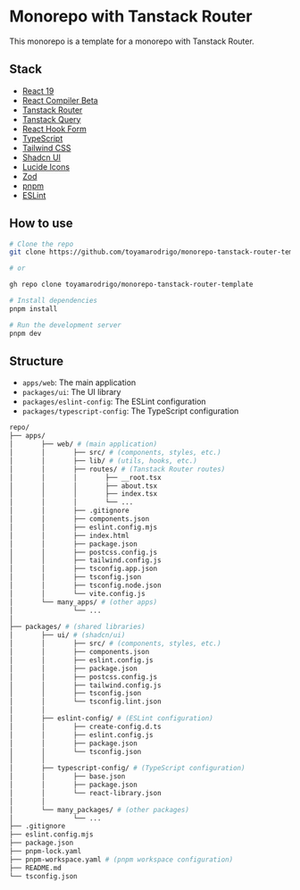# Monorepo with Tanstack Router

This monorepo is a template for a monorepo with Tanstack Router.

## Stack

- [React 19](https://react.dev/)
- [React Compiler Beta](https://github.com/react-compiler/react-compiler)
- [Tanstack Router](https://tanstack.com/router)
- [Tanstack Query](https://tanstack.com/query)
- [React Hook Form](https://react-hook-form.com/)
- [TypeScript](https://www.typescriptlang.org/)
- [Tailwind CSS](https://tailwindcss.com/)
- [Shadcn UI](https://ui.shadcn.com/)
- [Lucide Icons](https://lucide.dev/)
- [Zod](https://zod.dev/)
- [pnpm](https://pnpm.io/)
- [ESLint](https://eslint.org/)

## How to use

```bash
# Clone the repo
git clone https://github.com/toyamarodrigo/monorepo-tanstack-router-template

# or

gh repo clone toyamarodrigo/monorepo-tanstack-router-template
```

```bash
# Install dependencies
pnpm install
```

```bash
# Run the development server
pnpm dev
```

## Structure

- `apps/web`: The main application
- `packages/ui`: The UI library
- `packages/eslint-config`: The ESLint configuration
- `packages/typescript-config`: The TypeScript configuration

```bash
repo/
├── apps/
│       ├── web/ # (main application)
│       │       ├── src/ # (components, styles, etc.)
│       │       ├── lib/ # (utils, hooks, etc.)
│       │       ├── routes/ # (Tanstack Router routes)
│       │       │       ├── __root.tsx
│       │       │       ├── about.tsx
│       │       │       ├── index.tsx
│       │       │       └── ...
│       │       ├── .gitignore
│       │       ├── components.json
│       │       ├── eslint.config.mjs
│       │       ├── index.html
│       │       ├── package.json
│       │       ├── postcss.config.js
│       │       ├── tailwind.config.js
│       │       ├── tsconfig.app.json
│       │       ├── tsconfig.json
│       │       ├── tsconfig.node.json
│       │       └── vite.config.js
│       └── many_apps/ # (other apps)
│               └── ...
│
├── packages/ # (shared libraries)
│       ├── ui/ # (shadcn/ui)
│       │       ├── src/ # (components, styles, etc.)
│       │       ├── components.json
│       │       ├── eslint.config.js
│       │       ├── package.json
│       │       ├── postcss.config.js
│       │       ├── tailwind.config.js
│       │       ├── tsconfig.json
│       │       └── tsconfig.lint.json
│       │
│       ├── eslint-config/ # (ESLint configuration)
│       │       ├── create-config.d.ts
│       │       ├── eslint.config.js
│       │       ├── package.json
│       │       └── tsconfig.json
│       │
│       ├── typescript-config/ # (TypeScript configuration)
│       │       ├── base.json
│       │       ├── package.json
│       │       └── react-library.json
│       │
│       └── many_packages/ # (other packages)
│               └── ...
├── .gitignore
├── eslint.config.mjs
├── package.json
├── pnpm-lock.yaml
├── pnpm-workspace.yaml # (pnpm workspace configuration)
├── README.md
└── tsconfig.json
```
